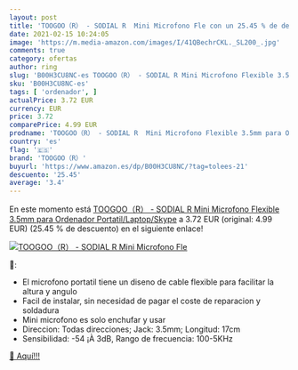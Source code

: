 ```yaml
---
layout: post
title: 'TOOGOO（R） - SODIAL R  Mini Microfono Fle con un 25.45 % de descuento'
date: 2021-02-15 10:24:05
image: 'https://m.media-amazon.com/images/I/41QBechrCKL._SL200_.jpg'
comments: true
category: ofertas
author: ring
slug: 'B00H3CU8NC-es TOOGOO（R） - SODIAL R Mini Microfono Flexible 3.5mm para...'
sku: 'B00H3CU8NC-es'
tags: [ 'ordenador', ]
actualPrice: 3.72 EUR
currency: EUR
price: 3.72
comparePrice: 4.99 EUR
prodname: 'TOOGOO（R） - SODIAL R  Mini Microfono Flexible 3.5mm para Ordenador Portatil/Laptop/Skype'
country: 'es'
flag: '🇪🇸'
brand: 'TOOGOO（R）'
buyurl: 'https://www.amazon.es/dp/B00H3CU8NC/?tag=tolees-21'
descuento: '25.45'
average: '3.4'
---
```


En este momento está [TOOGOO（R） - SODIAL R  Mini Microfono Flexible 3.5mm para Ordenador Portatil/Laptop/Skype](https://www.amazon.es/dp/B00H3CU8NC/?tag=tolees-21) a 3.72 EUR (original: 4.99 EUR) (25.45 %  de descuento) en el siguiente enlace!

[![TOOGOO（R） - SODIAL R  Mini Microfono Fle](https://m.media-amazon.com/images/I/41QBechrCKL._SL200_.jpg)](https://www.amazon.es/dp/B00H3CU8NC/?tag=tolees-21)

🔎:

- El microfono portatil tiene un diseno de cable flexible para facilitar la altura y angulo
- Facil de instalar, sin necesidad de pagar el coste de reparacion y soldadura
- Mini microfono es solo enchufar y usar
- Direccion: Todas direcciones; Jack: 3.5mm; Longitud: 17cm
- Sensibilidad: -54 ¡À 3dB, Rango de frecuencia: 100-5KHz

[🛒 Aquí!!!](https://www.amazon.es/dp/B00H3CU8NC/?tag=tolees-21)
